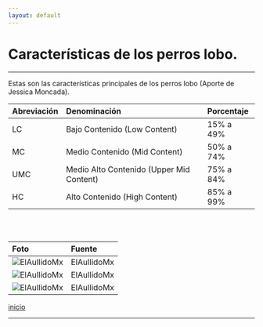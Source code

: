 ```yaml
---
layout: default
---
```


# Características de los perros lobo.
***
Estas son las características principales de los perros lobo (Aporte de Jessica Moncada).

| Abreviación  | Denominación        | Porcentaje |
|:-------------|:--------------------|:-----------|
| LC | Bajo Contenido (Low Content)  | 15% a 49%   |
| MC | Medio Contenido (Mid Content) | 50% a 74%  |
| UMC | Medio Alto Contenido (Upper Mid Content) | 75% a 84%  |
| HC | Alto Contenido (High Content) | 85% a 99%  |
<br><br>

| Foto | Fuente |
|:-------------|:--------------------|
|![ElAullidoMx](https://user-images.githubusercontent.com/28986824/149586637-e3a0b16c-3a21-42c8-973c-9f9a5e12242d.png) | ElAullidoMx |
|![ElAullidoMx](https://user-images.githubusercontent.com/28986824/149586167-fb5bf944-d9e1-47fa-be32-4d9f7ab9dee8.png) | ElAullidoMx |
|![ElAullidoMx](https://user-images.githubusercontent.com/28986824/149586985-b5546068-72e2-4dd2-9491-d788a2030452.png) | ElAullidoMx |


[inicio](./)

***

